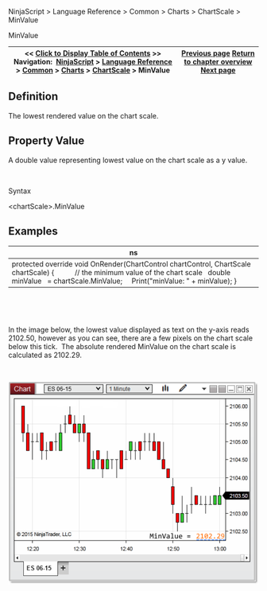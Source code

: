 ﻿


NinjaScript \> Language Reference \> Common \> Charts \> ChartScale \> MinValue






















MinValue







| \<\< [Click to Display Table of Contents](chartscale_minvalue.md) \>\> **Navigation:**     [NinjaScript](ninjascript.md) \> [Language Reference](language_reference_wip.md) \> [Common](common.md) \> [Charts](chart.md) \> [ChartScale](chartscale.md) \> MinValue | [Previous page](chartscale_maxvalue.md) [Return to chapter overview](chartscale.md) [Next page](panelindex.md) |
| --- | --- |











## Definition


The lowest rendered value on the chart scale.


## 


## Property Value


A double value representing lowest value on the chart scale as a y value.


 


Syntax


\<chartScale\>.MinValue


## 


## Examples




| ns |
| --- |
| protected override void OnRender(ChartControl chartControl, ChartScale chartScale) {             // the minimum value of the chart scale    double minValue   \= chartScale.MinValue;      Print("minValue: " \+ minValue); } |



 


 


In the image below, the lowest value displayed as text on the y\-axis reads 2102\.50, however as you can see, there are a few pixels on the chart scale below this tick.  The absolute rendered MinValue on the chart scale is calculated as 2102\.29\.  


 


![MinValue](minvalue.png)








